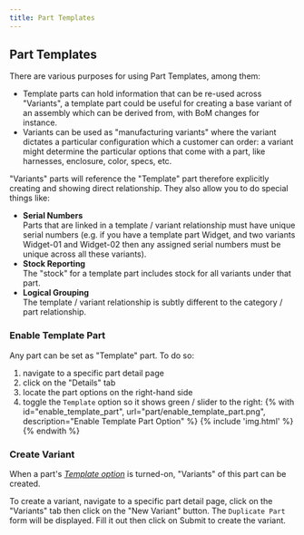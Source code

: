 ```yaml
---
title: Part Templates
---
```


## Part Templates

There are various purposes for using Part Templates, among them:

* Template parts can hold information that can be re-used across "Variants", a template part could be useful for creating a base variant of an assembly which can be derived from, with BoM changes for instance.
* Variants can be used as "manufacturing variants" where the variant dictates a particular configuration which a customer can order: a variant might determine the particular options that come with a part, like harnesses, enclosure, color, specs, etc.

"Variants" parts will reference the "Template" part therefore explicitly creating and showing direct relationship.
They also allow you to do special things like:

* **Serial Numbers**  
Parts that are linked in a template / variant relationship must have unique serial numbers (e.g. if you have a template part Widget, and two variants Widget-01 and Widget-02 then any assigned serial numbers must be unique across all these variants).
* **Stock Reporting**  
The "stock" for a template part includes stock for all variants under that part.
* **Logical Grouping**  
The template / variant relationship is subtly different to the category / part relationship.

### Enable Template Part

Any part can be set as "Template" part. To do so:

1. navigate to a specific part detail page
0. click on the "Details" tab
0. locate the part options on the right-hand side
0. toggle the `Template` option so it shows green / slider to the right:
{% with id="enable_template_part", url="part/enable_template_part.png", description="Enable Template Part Option" %}
{% include 'img.html' %}
{% endwith %}

### Create Variant

When a part's [*Template option*](#enable-template-part) is turned-on, "Variants" of this part can be created.

To create a variant, navigate to a specific part detail page, click on the "Variants" tab then click on the "New Variant" button.
The `Duplicate Part` form will be displayed. Fill it out then click on <span class="badge inventree confirm">Submit</span> to create the variant.